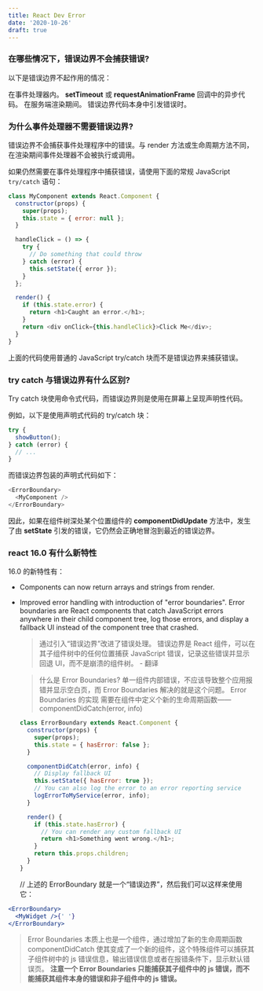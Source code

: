 ```yaml
---
title: React Dev Error
date: '2020-10-26'
draft: true
---
```


### 在哪些情况下，错误边界不会捕获错误?

以下是错误边界不起作用的情况：

在事件处理器内。
**setTimeout** 或 **requestAnimationFrame** 回调中的异步代码。
在服务端渲染期间。
错误边界代码本身中引发错误时。

### 为什么事件处理器不需要错误边界?

错误边界不会捕获事件处理程序中的错误。与 render 方法或生命周期方法不同，在渲染期间事件处理器不会被执行或调用。

如果仍然需要在事件处理程序中捕获错误，请使用下面的常规 JavaScript `try/catch` 语句：

```js
class MyComponent extends React.Component {
  constructor(props) {
    super(props);
    this.state = { error: null };
  }

  handleClick = () => {
    try {
      // Do something that could throw
    } catch (error) {
      this.setState({ error });
    }
  };

  render() {
    if (this.state.error) {
      return <h1>Caught an error.</h1>;
    }
    return <div onClick={this.handleClick}>Click Me</div>;
  }
}
```

上面的代码使用普通的 JavaScript try/catch 块而不是错误边界来捕获错误。

### try catch 与错误边界有什么区别?

Try catch 块使用命令式代码，而错误边界则是使用在屏幕上呈现声明性代码。

例如，以下是使用声明式代码的 try/catch 块：

```js
try {
  showButton();
} catch (error) {
  // ...
}
```

而错误边界包装的声明式代码如下：

```js
<ErrorBoundary>
  <MyComponent />
</ErrorBoundary>
```

因此，如果在组件树深处某个位置组件的 **componentDidUpdate** 方法中，发生了由 **setState** 引发的错误，它仍然会正确地冒泡到最近的错误边界。

### react 16.0 有什么新特性

16.0 的新特性有：

- Components can now return arrays and strings from render.
- Improved error handling with introduction of "error boundaries". Error boundaries are React components that catch JavaScript errors anywhere in their child component tree, log those errors, and display a fallback UI instead of the component tree that crashed.

  > 通过引入“错误边界”改进了错误处理。 错误边界是 React 组件，可以在其子组件树中的任何位置捕获 JavaScript 错误，记录这些错误并显示回退 UI，而不是崩溃的组件树。 - 翻译

  > 什么是 Error Boundaries?
  > 单一组件内部错误，不应该导致整个应用报错并显示空白页，而 Error Boundaries 解决的就是这个问题。
  > Error Boundaries 的实现
  > 需要在组件中定义个新的生命周期函数——componentDidCatch(error, info)

  ```js
  class ErrorBoundary extends React.Component {
    constructor(props) {
      super(props);
      this.state = { hasError: false };
    }

    componentDidCatch(error, info) {
      // Display fallback UI
      this.setState({ hasError: true });
      // You can also log the error to an error reporting service
      logErrorToMyService(error, info);
    }

    render() {
      if (this.state.hasError) {
        // You can render any custom fallback UI
        return <h1>Something went wrong.</h1>;
      }
      return this.props.children;
    }
  }
  ```

  // 上述的 ErrorBoundary 就是一个“错误边界”，然后我们可以这样来使用它：

```jsx
<ErrorBoundary>
  <MyWidget />{' '}
</ErrorBoundary>
```

> Error Boundaries 本质上也是一个组件，通过增加了新的生命周期函数 componentDidCatch 使其变成了一个新的组件，这个特殊组件可以捕获其子组件树中的 js 错误信息，输出错误信息或者在报错条件下，显示默认错误页。
> **注意一个 Error Boundaries 只能捕获其子组件中的 js 错误，而不能捕获其组件本身的错误和非子组件中的 js 错误。**
